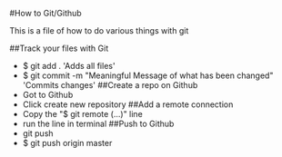 #How to Git/Github

This is a file of how to do various things with git

##Track your files with Git
- $ git add . 'Adds all files'
- $ git commit -m "Meaningful Message of what has been changed" 'Commits changes'
##Create a repo on Github
- Got to Github
- Click create new repository
##Add a remote connection
- Copy the "$ git remote (...)" line
- run the line in terminal
##Push to Github
- git push <destination> <branch>
- $ git push origin master
